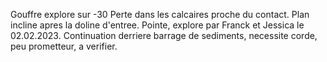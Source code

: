 Gouffre explore sur -30 Perte dans les calcaires proche du contact. Plan incline apres la doline d'entree. Pointe, explore par Franck et Jessica le 02.02.2023. Continuation derriere barrage de sediments, necessite corde, peu prometteur, a verifier.
